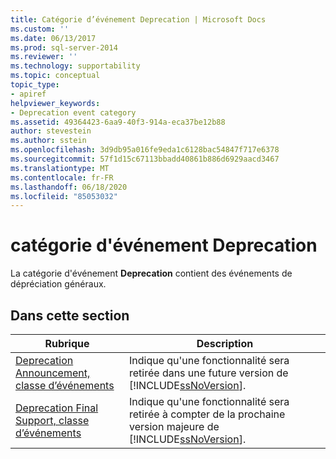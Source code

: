 ```yaml
---
title: Catégorie d’événement Deprecation | Microsoft Docs
ms.custom: ''
ms.date: 06/13/2017
ms.prod: sql-server-2014
ms.reviewer: ''
ms.technology: supportability
ms.topic: conceptual
topic_type:
- apiref
helpviewer_keywords:
- Deprecation event category
ms.assetid: 49364423-6aa9-40f3-914a-eca37be12b88
author: stevestein
ms.author: sstein
ms.openlocfilehash: 3d9db95a016fe9eda1c6128bac54847f717e6378
ms.sourcegitcommit: 57f1d15c67113bbadd40861b886d6929aacd3467
ms.translationtype: MT
ms.contentlocale: fr-FR
ms.lasthandoff: 06/18/2020
ms.locfileid: "85053032"
---
```

# <a name="deprecation-event-category"></a>catégorie d'événement Deprecation
  La catégorie d'événement **Deprecation** contient des événements de dépréciation généraux.  
  
## <a name="in-this-section"></a>Dans cette section  
  
|Rubrique|Description|  
|-----------|-----------------|  
|[Deprecation Announcement, classe d’événements](deprecation-announcement-event-class.md)|Indique qu'une fonctionnalité sera retirée dans une future version de [!INCLUDE[ssNoVersion](../../includes/ssnoversion-md.md)].|  
|[Deprecation Final Support, classe d’événements](deprecation-final-support-event-class.md)|Indique qu'une fonctionnalité sera retirée à compter de la prochaine version majeure de [!INCLUDE[ssNoVersion](../../includes/ssnoversion-md.md)].|  
  
  
